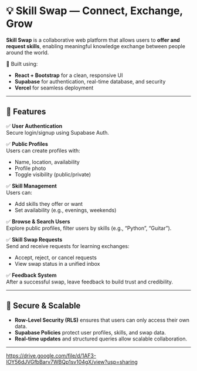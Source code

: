 # 💡 Skill Swap — Connect, Exchange, Grow

**Skill Swap** is a collaborative web platform that allows users to **offer and request skills**, enabling meaningful knowledge exchange between people around the world.

🚀 Built using:
- **React + Bootstrap** for a clean, responsive UI  
- **Supabase** for authentication, real-time database, and security  
- **Vercel** for seamless deployment

---

## 🌟 Features

✅ **User Authentication**  
Secure login/signup using Supabase Auth.

✅ **Public Profiles**  
Users can create profiles with:
- Name, location, availability  
- Profile photo  
- Toggle visibility (public/private)

✅ **Skill Management**  
Users can:
- Add skills they offer or want  
- Set availability (e.g., evenings, weekends)

✅ **Browse & Search Users**  
Explore public profiles, filter users by skills (e.g., “Python”, “Guitar”).

✅ **Skill Swap Requests**  
Send and receive requests for learning exchanges:
- Accept, reject, or cancel requests  
- View swap status in a unified inbox

✅ **Feedback System**  
After a successful swap, leave feedback to build trust and credibility.

---

## 🔐 Secure & Scalable

- **Row-Level Security (RLS)** ensures that users can only access their own data.
- **Supabase Policies** protect user profiles, skills, and swap data.
- **Real-time updates** and structured queries allow scalable collaboration.

---
https://drive.google.com/file/d/1AF3-IOY56dJVGfbBarv7WBQp1sv104gX/view?usp=sharing
